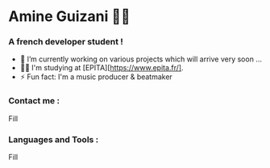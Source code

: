 # Amine Guizani 👋🏽

### A french developer student !
- 🔭 I’m currently working on various projects which will arrive very soon ...
- 👨‍🎓 I'm studying at [EPITA][https://www.epita.fr/].
- ⚡ Fun fact: I'm a music producer & beatmaker

### Contact me :
Fill

### Languages and Tools :
Fill
<!--
**amine-guizani/amine-guizani** is a ✨ _special_ ✨ repository because its `README.md` (this file) appears on your GitHub profile.

Here are some ideas to get you started:

- 🔭 I’m currently working on ...
- 🌱 I’m currently learning ...
- 👯 I’m looking to collaborate on ...
- 🤔 I’m looking for help with ...
- 💬 Ask me about ...
- 📫 How to reach me: ...
- 😄 Pronouns: ...
- ⚡ Fun fact: ...
-->
